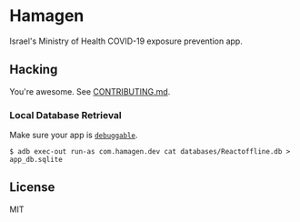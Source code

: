 # Hamagen

Israel's Ministry of Health COVID-19 exposure prevention app.


## Hacking

You're awesome. See [CONTRIBUTING.md](CONTRIBUTING.md).

### Local Database Retrieval

Make sure your app is [`debuggable`](https://developer.android.com/guide/topics/manifest/application-element).

~~~
$ adb exec-out run-as com.hamagen.dev cat databases/Reactoffline.db > app_db.sqlite
~~~

## License

MIT
